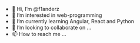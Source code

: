 - 👋 Hi, I’m @f1anderz
- 👀 I’m interested in web-programming
- 🌱 I’m currently learning Angular, React and Python
- 💞️ I’m looking to collaborate on ...
- 📫 How to reach me ...

<!---
f1anderz/f1anderz is a ✨ special ✨ repository because its `README.md` (this file) appears on your GitHub profile.
You can click the Preview link to take a look at your changes.
--->
